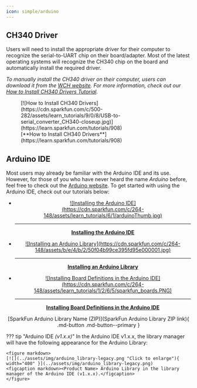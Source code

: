 ```yaml
---
icon: simple/arduino
---
```




<!-- Include a short blurb on the Library along with a description on how to install it using the Arduino Library manager with the library name in <b>Bold</b> -->

## CH340 Driver
Users will need to install the appropriate driver for their computer to recognize the serial-to-UART chip on their board/adapter. Most of the latest operating systems will recognize the CH340 chip on the board and automatically install the required driver.

*To manually install the CH340 driver on their computer, users can download it from the [WCH website](http://www.wch-ic.com/products/CH340.html?). For more information, check out our [How to Install CH340 Drivers Tutorial](https://www.sparkfun.com/ch340).*

<figure markdown>
[![How to Install CH340 Drivers](https://cdn.sparkfun.com/c/500-282/assets/learn_tutorials/9/0/8/USB-to-serial_converter_CH340-closeup.jpg)](https://learn.sparkfun.com/tutorials/908)
<figcaption markdown>[**How to Install CH340 Drivers**](https://learn.sparkfun.com/tutorials/908)</figcaption>
</figure>

## Arduino IDE

Most users may already be familiar with the Arduino IDE and its use. However, for those of you who have never heard the name *Arduino* before, feel free to check out the [Arduino website](https://www.arduino.cc/en/Guide/HomePage). To get started with using the Arduino IDE, check out our tutorials below:


<div class="grid cards" markdown align="center">

<!-- -   <a href="https://learn.sparkfun.com/tutorials/50">
	<figure markdown>
	![What is an Arduino?](https://cdn.sparkfun.com/c/264-148/assets/3/b/6/e/b/512e66bece395f492b000000.jpg)</figure>

    ---
    **What is an Arduino?**
	</a> -->

-   <a href="https://learn.sparkfun.com/tutorials/61">
	<figure markdown>
	![Installing the Arduino IDE](https://cdn.sparkfun.com/c/264-148/assets/learn_tutorials/6/1/arduinoThumb.jpg)
	</figure>

    ---
        
    **Installing the Arduino IDE**</a>

-   <a href="https://learn.sparkfun.com/tutorials/15">
    ![Installing an Arduino Library](https://cdn.sparkfun.com/c/264-148/assets/b/e/4/b/2/50f04b99ce395fd95e000001.jpg)
	</figure>
    
    ---
    
    **Installing an Arduino Library**</a>

-   <a href="https://learn.sparkfun.com/tutorials/1265">
    <figure markdown>
	![Installing Board Definitions in the Arduino IDE](https://cdn.sparkfun.com/c/264-148/assets/learn_tutorials/1/2/6/5/sparkfun_boards.PNG)
	</figure>
    
    ---
    
    **Installing Board Definitions in the Arduino IDE**</a>

</div>



<center>
[SparkFun Arduino Library Name (ZIP)](SparkFun Arduino Library ZIP link){ .md-button .md-button--primary }
</center>

??? tip "Arduino IDE *(v1.x.x)*"
	In the Arduino IDE v1.x.x, the library manager will have the following appearance for the <Product Name> Arduino Library:

	<figure markdown>
	[![](../assets/img/arduino_library-legacy.png "Click to enlarge"){ width="400" }](../assets/img/arduino_library-legacy.png)
	<figcaption markdown><Product Name> Arduino Library in the library manager of the Arduino IDE (v1.x.x).</figcaption>
	</figure>